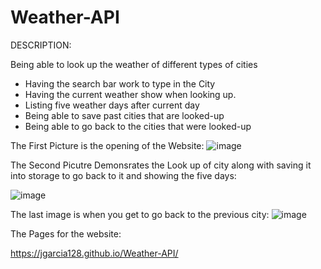 # Weather-API

DESCRIPTION:

Being able to look up the weather of different types of cities

- Having the search bar work to type in the City 
- Having the current weather show when looking up. 
- Listing five weather days after current day 
- Being able to save past cities that are looked-up
- Being able to go back to the cities that were looked-up

The First Picture is the opening of the Website: 
![image](https://user-images.githubusercontent.com/107437105/188296804-3ece1418-00ee-489c-b691-9d1546c4b75f.png)

The Second Picutre Demonsrates the Look up of city along with saving it into storage to go back to it and showing the five days:

![image](https://user-images.githubusercontent.com/107437105/188296829-74b7116d-6128-4862-9b37-34b67bd2b6ee.png)

The last image is when you get to go back to the previous city: 
![image](https://user-images.githubusercontent.com/107437105/188296845-cea4372e-5137-4170-9f23-9a6941a742c6.png)


The Pages for the website: 

https://jgarcia128.github.io/Weather-API/

